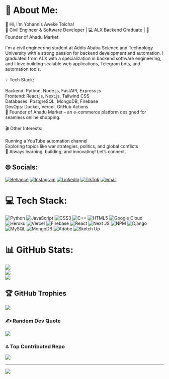 # 💫 About Me:
👋 Hi, I'm Yohannis Aweke Tolcha!<br>🚀 Civil Engineer & Software Developer | 💻 ALX Backend Graduate | 🏢 Founder of Ahadu Market<br><br>I'm a civil engineering student at Addis Ababa Science and Technology University with a strong passion for backend development and automation. I graduated from ALX with a specialization in backend software engineering, and I love building scalable web applications, Telegram bots, and automation tools.<br><br>💡 Tech Stack:<br><br>Backend: Python, Node.js, FastAPI, Express.js<br>Frontend: React.js, Next.js, Tailwind CSS<br>Databases: PostgreSQL, MongoDB, Firebase<br>DevOps: Docker, Vercel, GitHub Actions<br>🏢 Founder of Ahadu Market – an e-commerce platform designed for seamless online shopping.<br><br>🎬 Other Interests:<br><br>Running a YouTube automation channel<br>Exploring topics like war strategies, politics, and global conflicts<br>📌 Always learning, building, and innovating! Let’s connect.


## 🌐 Socials:
[![Behance](https://img.shields.io/badge/Behance-1769ff?logo=behance&logoColor=white)](https://behance.net/joh_n) [![Instagram](https://img.shields.io/badge/Instagram-%23E4405F.svg?logo=Instagram&logoColor=white)](https://instagram.com/@joh_n.a) [![LinkedIn](https://img.shields.io/badge/LinkedIn-%230077B5.svg?logo=linkedin&logoColor=white)](https://linkedin.com/in/yohannisaweke) [![TikTok](https://img.shields.io/badge/TikTok-%23000000.svg?logo=TikTok&logoColor=white)](https://tiktok.com/@ahaduumarket) [![email](https://img.shields.io/badge/Email-D14836?logo=gmail&logoColor=white)](mailto:yohannisaweke29@gmail.com) 

# 💻 Tech Stack:
![Python](https://img.shields.io/badge/python-3670A0?style=for-the-badge&logo=python&logoColor=ffdd54) ![JavaScript](https://img.shields.io/badge/javascript-%23323330.svg?style=for-the-badge&logo=javascript&logoColor=%23F7DF1E) ![CSS3](https://img.shields.io/badge/css3-%231572B6.svg?style=for-the-badge&logo=css3&logoColor=white) ![C++](https://img.shields.io/badge/c++-%2300599C.svg?style=for-the-badge&logo=c%2B%2B&logoColor=white) ![HTML5](https://img.shields.io/badge/html5-%23E34F26.svg?style=for-the-badge&logo=html5&logoColor=white) ![Google Cloud](https://img.shields.io/badge/GoogleCloud-%234285F4.svg?style=for-the-badge&logo=google-cloud&logoColor=white) ![Heroku](https://img.shields.io/badge/heroku-%23430098.svg?style=for-the-badge&logo=heroku&logoColor=white) ![Vercel](https://img.shields.io/badge/vercel-%23000000.svg?style=for-the-badge&logo=vercel&logoColor=white) ![Firebase](https://img.shields.io/badge/firebase-%23039BE5.svg?style=for-the-badge&logo=firebase) ![React](https://img.shields.io/badge/react-%2320232a.svg?style=for-the-badge&logo=react&logoColor=%2361DAFB) ![Next JS](https://img.shields.io/badge/Next-black?style=for-the-badge&logo=next.js&logoColor=white) ![NPM](https://img.shields.io/badge/NPM-%23CB3837.svg?style=for-the-badge&logo=npm&logoColor=white) ![Django](https://img.shields.io/badge/django-%23092E20.svg?style=for-the-badge&logo=django&logoColor=white) ![MySQL](https://img.shields.io/badge/mysql-4479A1.svg?style=for-the-badge&logo=mysql&logoColor=white) ![MongoDB](https://img.shields.io/badge/MongoDB-%234ea94b.svg?style=for-the-badge&logo=mongodb&logoColor=white) ![Adobe](https://img.shields.io/badge/adobe-%23FF0000.svg?style=for-the-badge&logo=adobe&logoColor=white) ![Sketch Up](https://img.shields.io/badge/SketchUp-005F9E?style=for-the-badge&logo=sketchup&logoColor=white)
# 📊 GitHub Stats:
![](https://github-readme-stats.vercel.app/api?username=jooon2994&theme=dark&hide_border=false&include_all_commits=false&count_private=false)<br/>
![](https://nirzak-streak-stats.vercel.app/?user=jooon2994&theme=dark&hide_border=false)<br/>
![](https://github-readme-stats.vercel.app/api/top-langs/?username=jooon2994&theme=dark&hide_border=false&include_all_commits=false&count_private=false&layout=compact)

## 🏆 GitHub Trophies
![](https://github-profile-trophy.vercel.app/?username=jooon2994&theme=radical&no-frame=false&no-bg=true&margin-w=4)

### ✍️ Random Dev Quote
![](https://quotes-github-readme.vercel.app/api?type=horizontal&theme=merko)

### 🔝 Top Contributed Repo
![](https://github-contributor-stats.vercel.app/api?username=jooon2994&limit=5&theme=dark&combine_all_yearly_contributions=true)

---
[![](https://visitcount.itsvg.in/api?id=jooon2994&icon=1&color=0)](https://visitcount.itsvg.in)

<!-- Proudly created with GPRM ( https://gprm.itsvg.in ) -->
